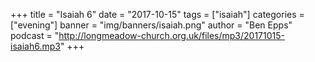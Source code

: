 +++
title = "Isaiah 6"
date = "2017-10-15"
tags = ["isaiah"]
categories = ["evening"]
banner = "img/banners/isaiah.png"
author = "Ben Epps"
podcast = "http://longmeadow-church.org.uk/files/mp3/20171015-isaiah6.mp3"
+++
